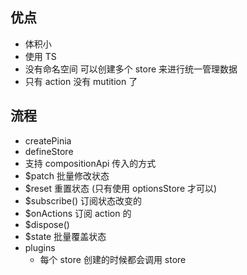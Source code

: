 ## 优点

- 体积小
- 使用 TS
- 没有命名空间 可以创建多个 store 来进行统一管理数据
- 只有 action 没有 mutition 了

## 流程

- createPinia
- defineStore
- 支持 compositionApi 传入的方式
- $patch 批量修改状态
- $reset 重置状态 (只有使用 optionsStore 才可以)
- $subscribe() 订阅状态改变的
- $onActions 订阅 action 的
- $dispose()
- $state 批量覆盖状态
- plugins
  - 每个 store 创建的时候都会调用 store

